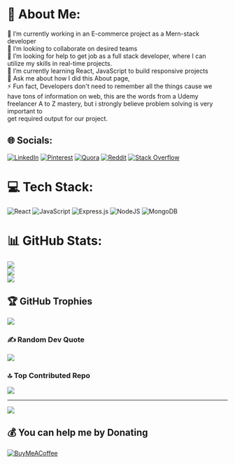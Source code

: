 # 💫 About Me:
🔭 I’m currently working in an E-commerce project as a Mern-stack developer<br>  👯 I’m looking to collaborate on desired teams<br>  🤝 I’m looking for help to get job as a full stack developer, where I can <br>       utilize my skills in real-time projects.<br>  🌱 I’m currently learning React, JavaScript to build responsive projects<br>  💬 Ask me about how I did this About page,<br>  ⚡ Fun fact, Developers don't need to remember all the things cause we<br>        have tons of information on web, this are the words from a Udemy<br>        freelancer A to Z mastery, but i strongly believe problem solving is very important to <br>        get required output for our project.


## 🌐 Socials:
[![LinkedIn](https://img.shields.io/badge/LinkedIn-%230077B5.svg?logo=linkedin&logoColor=white)](https://linkedin.com/in/https://www.linkedin.com/in/ravi-teja-b25725249/) [![Pinterest](https://img.shields.io/badge/Pinterest-%23E60023.svg?logo=Pinterest&logoColor=white)](https://pinterest.com/https://pin.it/2btgr5e) [![Quora](https://img.shields.io/badge/Quora-%23B92B27.svg?logo=Quora&logoColor=white)](https://quora.com/profile/https://www.quora.com/profile/Raviteja-Raviteja-14) [![Reddit](https://img.shields.io/badge/Reddit-%23FF4500.svg?logo=Reddit&logoColor=white)](https://reddit.com/user/Same-Ability3339) [![Stack Overflow](https://img.shields.io/badge/-Stackoverflow-FE7A16?logo=stack-overflow&logoColor=white)](https://stackoverflow.com/users/21178146) 

# 💻 Tech Stack:
![React](https://img.shields.io/badge/react-%2320232a.svg?style=for-the-badge&logo=react&logoColor=%2361DAFB) ![JavaScript](https://img.shields.io/badge/javascript-%23323330.svg?style=for-the-badge&logo=javascript&logoColor=%23F7DF1E) ![Express.js](https://img.shields.io/badge/express.js-%23404d59.svg?style=for-the-badge&logo=express&logoColor=%2361DAFB) ![NodeJS](https://img.shields.io/badge/node.js-6DA55F?style=for-the-badge&logo=node.js&logoColor=white) ![MongoDB](https://img.shields.io/badge/MongoDB-%234ea94b.svg?style=for-the-badge&logo=mongodb&logoColor=white)
# 📊 GitHub Stats:
![](https://github-readme-stats.vercel.app/api?username=tejukapu&theme=nightowl&hide_border=false&include_all_commits=false&count_private=false)<br/>
![](https://github-readme-streak-stats.herokuapp.com/?user=tejukapu&theme=nightowl&hide_border=false)<br/>
![](https://github-readme-stats.vercel.app/api/top-langs/?username=tejukapu&theme=nightowl&hide_border=false&include_all_commits=false&count_private=false&layout=compact)

## 🏆 GitHub Trophies
![](https://github-profile-trophy.vercel.app/?username=tejukapu&theme=radical&no-frame=false&no-bg=false&margin-w=4)

### ✍️ Random Dev Quote
![](https://quotes-github-readme.vercel.app/api?type=horizontal&theme=radical)

### 🔝 Top Contributed Repo
![](https://github-contributor-stats.vercel.app/api?username=tejukapu&limit=5&theme=dark&combine_all_yearly_contributions=true)

---
[![](https://visitcount.itsvg.in/api?id=tejukapu&icon=7&color=1)](https://visitcount.itsvg.in)

  ## 💰 You can help me by Donating
  [![BuyMeACoffee](https://img.shields.io/badge/Buy%20Me%20a%20Coffee-ffdd00?style=for-the-badge&logo=buy-me-a-coffee&logoColor=black)](https://buymeacoffee.com/https://bmc.link/tejuk1357a) 

  
<!-- Proudly created with GPRM ( https://gprm.itsvg.in ) -->
